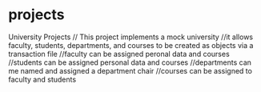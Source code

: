 # projects
University Projects
// This project implements a mock university
//it allows faculty, students, departments, and courses to be created as objects via a transaction file
//faculty can be assigned peronal data and courses
//students can be assigned personal data and courses
//departments can me named and assigned a department chair
//courses can be assigned to faculty and students
